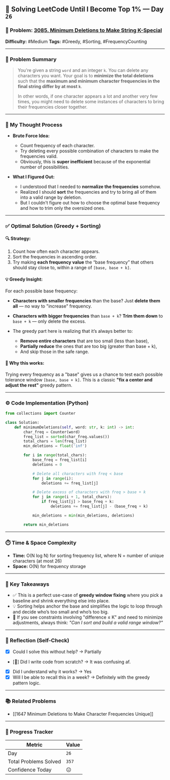 ## 🧠 Solving LeetCode Until I Become Top 1% — Day `26`

### 🔹 Problem: [3085. Minimum Deletions to Make String K-Special](https://leetcode.com/problems/minimum-deletions-to-make-string-k-special/description/?envType=daily-question&envId=2025-06-21)

**Difficulty:** #Medium
**Tags:** #Greedy, #Sorting, #FrequencyCounting

---

### 📝 Problem Summary

> You're given a string `word` and an integer `k`. You can delete any characters you want. Your goal is to **minimize the total deletions** such that the **maximum and minimum character frequencies in the final string differ by at most `k`**.
>
> In other words, if one character appears a lot and another very few times, you might need to delete some instances of characters to bring their frequencies closer together.

---

### 🧠 My Thought Process

* **Brute Force Idea:**

  * Count frequency of each character.
  * Try deleting every possible combination of characters to make the frequencies valid.
  * Obviously, this is **super inefficient** because of the exponential number of possibilities.

* **What I Figured Out:**

  * I understood that I needed to **normalize the frequencies** somehow.
  * Realized I should **sort** the frequencies and try to bring all of them into a valid range by deletion.
  * But I couldn't figure out how to choose the optimal base frequency and how to trim only the oversized ones.

---

### ✅ Optimal Solution (Greedy + Sorting)

#### 🔍 Strategy:

1. Count how often each character appears.
2. Sort the frequencies in ascending order.
3. Try making **each frequency value** the “base frequency” that others should stay close to, within a range of `[base, base + k]`.

#### 💡 Greedy Insight:

For each possible base frequency:

* **Characters with smaller frequencies** than the base? Just **delete them all** — no way to "increase" frequency.
* **Characters with bigger frequencies** than `base + k`? **Trim them down** to `base + k` — only delete the excess.
* The greedy part here is realizing that it’s always better to:

  * **Remove entire characters** that are too small (less than base),
  * **Partially reduce** the ones that are too big (greater than base + k),
  * And skip those in the safe range.

#### 🧠 Why this works:

Trying every frequency as a "base" gives us a chance to test each possible tolerance window `[base, base + k]`. This is a classic **"fix a center and adjust the rest"** greedy pattern.

---

### ⚙️ Code Implementation (Python)

```python
from collections import Counter

class Solution:
    def minimumDeletions(self, word: str, k: int) -> int:
        char_freq = Counter(word)
        freq_list = sorted(char_freq.values())
        total_chars = len(freq_list)
        min_deletions = float('inf')

        for i in range(total_chars):
            base_freq = freq_list[i]
            deletions = 0

            # Delete all characters with freq < base
            for j in range(i):
                deletions += freq_list[j]

            # Delete excess of characters with freq > base + k
            for j in range(i + 1, total_chars):
                if freq_list[j] > base_freq + k:
                    deletions += freq_list[j] - (base_freq + k)

            min_deletions = min(min_deletions, deletions)

        return min_deletions
```

---

### ⏱️ Time & Space Complexity

* **Time:** O(N log N) for sorting frequency list, where N = number of unique characters (at most 26)
* **Space:** O(N) for frequency storage

---

### 🧩 Key Takeaways

* ✅ This is a perfect use-case of **greedy window fixing** where you pick a baseline and shrink everything else into place.
* 💡 Sorting helps anchor the base and simplifies the logic to loop through and decide who’s too small and who’s too big.
* 💭 If you see constraints involving "difference ≤ K" and need to minimize adjustments, always think: *"Can I sort and build a valid range window?"*

---

### 🔁 Reflection (Self-Check)

* [x] Could I solve this without help? → Partially
* [🫠] Did I write code from scratch? → It was confusing af.
* [x] Did I understand why it works? → Yes
* [x] Will I be able to recall this in a week? → Definitely with the greedy pattern logic.

---

### 📚 Related Problems

* [[1647 Minimum Deletions to Make Character Frequencies Unique]]

---

### 🚀 Progress Tracker

| Metric                | Value |
| --------------------- | ----- |
| Day                   | `26`   |
| Total Problems Solved | `357`   |
| Confidence Today      | 😐    |